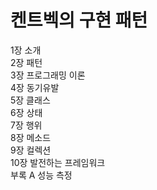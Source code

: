 # 켄트벡의 구현 패턴

1장 소개  
2장 패턴  
3장 프로그래밍 이론  
4장 동기유발  
5장 클래스  
6장 상태  
7장 행위  
8장 메소드  
9장 컬렉션  
10장 발전하는 프레임워크  
부록 A 성능 측정  